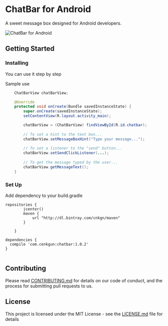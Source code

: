 # ChatBar for Android

A sweet message box designed for Android developers.

![ChatBar for Android](https://i.hizliresim.com/1gGdGj.png)

## Getting Started

### Installing

You can use it step by step

Sample use

``` java
    ChatBarView chatBarView;

    @Override
    protected void onCreate(Bundle savedInstanceState) {
        super.onCreate(savedInstanceState);
        setContentView(R.layout.activity_main);

        chatBarView = (ChatBarView) findViewById(R.id.chatbar);
        
        // To set a hint to the text box...
        chatBarView.setMessageBoxHint("Type your message...");
        
        // To set a listener to the "send" button...
        chatBarView.setSendClickListener(...);
        
        // To get the message typed by the user...
        chatBarView.getMessageText();
    }
```

### Set Up

Add dependency to your build.gradle

```
repositories {
        jcenter()
        maven {
            url "http://dl.bintray.com/cnkgn/maven"
        }

    }
    
dependencies {
  compile 'com.cenkgun:chatbar:1.0.2'
}
    
```

## Contributing

Please read [CONTRIBUTING.md](CONTRIBUTING.md) for details on our code of conduct, and the process for submitting pull requests to us.

## License

This project is licensed under the MIT License - see the [LICENSE.md](LICENSE.md) file for details
